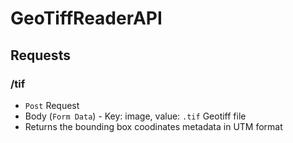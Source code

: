 # GeoTiffReaderAPI
## Requests
### /tif
- `Post` Request
- Body (`Form Data`) - Key: image, value: `.tif` Geotiff file
- Returns the bounding box coodinates metadata in UTM format

